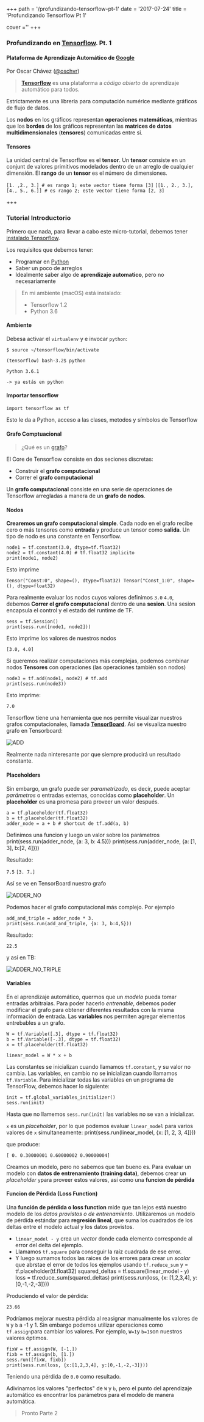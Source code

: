 +++
path =  '/profundizando-tensorflow-pt-1'
date = '2017-07-24'
title =  'Profundizando Tensorflow Pt 1'

cover =''
+++

### Profundizando en [Tensorflow](https://www.tensorflow.org). Pt. 1

#### Plataforma de Aprendizaje Automático de [Google](https://ai.google/tools/)

Por Oscar Chávez ([@oschvr](http://twitter.com/oschvr))

> [**Tensorflow**](https://www.tensorflow.org) es una plataforma a _código abierto_ de aprendizaje automático para todos.

Estrictamente es una libreria para computación numérice mediante gráficos de flujo de datos.

Los **nodos** en los gráficos representan **operaciones matemáticas**, mientras que los **bordes** de los gráficos representan las **matrices de datos multidimensionales** (**tensores**) comunicadas entre si.

#### Tensores

La unidad central de Tensorflow es el **tensor**. Un **tensor** consiste en un conjunt de valores primitivos modelados dentro de un arreglo de cualquier dimensión. El **rango** de un **tensor** es el número de dimensiones.

`[1. ,2., 3.] # es rango 1; este vector tiene forma [3]`
`[[1., 2., 3.], [4., 5., 6.]] # es rango 2; este vector tiene forma [2, 3]`

+++

### Tutorial Introductorio

Primero que nada, para llevar a cabo este micro-tutorial, debemos tener [instalado Tensorflow](https://www.tensorflow.org/install/).

Los requisitos que debemos tener:

- Programar en [Python](http://www.learnpython.org/)
- Saber un poco de arreglos
- Idealmente saber algo de **aprendizaje automatico**, pero no necesariamente

> En mi ambiente (macOS) está instalado:
>
> - Tensorflow 1.2
> - Python 3.6

#### Ambiente

Debesa activar el `virtualenv` y e invocar `python`:

    $ source ~/tensorflow/bin/activate

    (tensorflow) bash-3.2$ python

    Python 3.6.1

    -> ya estás en python

#### Importar tensorflow

    import tensorflow as tf

Esto le da a Python, acceso a las clases, metodos y símbolos de Tensorflow

#### Grafo Comptuacional

> ¿Qué es un [grafo](https://es.wikipedia.org/wiki/Grafo)?

El Core de Tensorflow consiste en dos seciones discretas:

- Construir el **grafo computacional**
- Correr el **grafo computacional**

Un **grafo computacional** consiste en una serie de operaciones de Tensorflow arregladas a manera de un **grafo de nodos**.

#### Nodos

**Crearemos un grafo computacional simple**. Cada nodo en el grafo recibe cero o más tensores como **entrada** y produce un tensor como **salida**. Un tipo de nodo es una constante en Tensorflow.

    node1 = tf.constant(3.0, dtype=tf.float32)
    node2 = tf.constant(4.0) # tf.float32 implicito
    print(node1, node2)

Esto imprime

`Tensor("Const:0", shape=(), dtype=float32) Tensor("Const_1:0", shape=(), dtype=float32)`

Para realmente evaluar los nodos cuyos valores definimos `3.0` `4.0`, debemos **Correr el grafo computacional** dentro de una **sesion**. Una sesion encapsula el control y el estado del runtime de TF.

    sess = tf.Session()
    print(sess.run([node1, node2]))

Esto imprime los valores de nuestros nodos

`[3.0, 4.0]`

Si queremos realizar computaciones más complejas, podemos combinar nodos **Tensores** con operaciones (las operaciones también son nodos)

    node3 = tf.add(node1, node2) # tf.add
    print(sess.run(node3))

Esto imprime:

`7.0`

Tensorflow tiene una herramienta que nos permite visualizar nuestros grafos computacionales, llamada [**TensorBoard**](https://www.tensorflow.org/get_started/summaries_and_tensorboard). Así se visualiza nuestro grafo en Tensorboard:

![ADD](https://www.tensorflow.org/images/getting_started_add.png)

Realmente nada ninteresante por que siempre producirá un resultado constante.

#### Placeholders

Sin embargo, un grafo puede ser _parametrizado_, es decir, puede aceptar _parámetros_ o entradas externas, conocidas como **placeholder**. Un **placeholder** es una promesa para proveer un valor después.

    a = tf.placeholder(tf.float32)
    b = tf.placeholder(tf.float32)
    adder_node = a + b # shortcut de tf.add(a, b)

Definimos una funcion y luego un valor sobre los parámetros
print(sess.run(adder_node, {a: 3, b: 4.5}))
print(sess.run(adder_node, {a: [1, 3], b:[2, 4]}))

Resultado:

`7.5`
`[3. 7.]`

Así se ve en TensorBoard nuestro grafo

![ADDER_NO](https://www.tensorflow.org/images/getting_started_adder.png)

Podemos hacer el grafo computacional más complejo. Por ejemplo

    add_and_triple = adder_node * 3.
    print(sess.run(add_and_triple, {a: 3, b:4,5}))

Resultado:

`22.5`

y así en TB:

![ADDER_NO_TRIPLE](https://www.tensorflow.org/images/getting_started_triple.png)

#### Variables

En el aprendizaje automático, quermos que un _modelo_ pueda tomar entradas arbitraias. Para poder hacerlo _entrenable_, debemos poder modificar el grafo para obtener diferentes resultados con la misma información de entrada. Las **variables** nos permiten agregar elementos entrebables a un grafo.

    W = tf.Variable([.3], dtype = tf.float32)
    b = tf.Variable([-.3], dtype = tf.float32)
    x = tf.placeholder(tf.float32)

    linear_model = W * x + b

Las constantes se inicializan cuando llamamos `tf.constant`, y su valor no cambia. Las variables, en cambio no se inicializan cuando llamamos `tf.Variable`. Para inicializar todas las variables en un programa de TensorFlow, debemos hacer lo siguiente:

    init = tf.global_variables_initializer()
    sess.run(init)

Hasta que no llamemos `sess.run(init)` las variables no se van a inicializar.

`x` es un _placeholder_, por lo que podemos evaluar `linear_model` para varios valores de `x` simultaneamente:
print(sess.run(linear_model, {x: [1, 2, 3, 4]}))

que produce:

`[ 0. 0.30000001 0.60000002 0.90000004]`

Creamos un modelo, pero no sabemos que tan bueno es. Para evaluar un modelo con **datos de entrenamiento (training data)**, debemos crear un _placeholder_ `y`para proveer estos valores, así como una **funcion de pérdida**

#### Funcion de Pérdida (Loss Function)

Una **función de pérdida o loss function** mide que tan lejos está nuestro modelo de los _datos provistos o de entrenamiento_. Utilizaremos un modelo de pérdida estándar para **regresión lineal**, que suma los cuadrados de los deltas entre el modelo actual y los datos provistos.

- `linear_model - y` crea un _vector_ donde cada elemento corresponde al error del delta del ejemplo.
- Llamamos `tf.square` para conseguir la raíz cuadrada de ese error.
- Y luego sumamos todos las raices de los errores para crear un _scalar_ que abrstae el error de todos los ejemplos usando `tf.reduce_sum`
  y = tf.placeholder(tf.float32)
  squared_deltas = tf.square(linear_model - y)
  loss = tf.reduce_sum(squared_deltas)
  print(sess.run(loss, {x: [1,2,3,4], y:[0,-1,-2,-3]}))

Produciendo el valor de pérdida:

`23.66`

Podríamos mejorar nuestra pérdida al reasignar manualmente los valores de `W` y `b` a -1 y 1. Sin embargo podemos utilizar operaciones como `tf.assign`para cambiar los valores. Por ejemplo, `W=1`y `b=1`son nuestros valores óptimos.

    fixW = tf.assign(W, [-1.])
    fixb = tf.assign(b, [1.])
    sess.run([fixW, fixb])
    print(sess.run(loss, {x:[1,2,3,4], y:[0,-1,-2,-3]}))

Teniendo una pérdida de `0.0` como resultado.

Adivinamos los valores "perfectos" de `W` y `b`, pero el punto del aprendizaje automático es encontrar los parámetros para el modelo de manera automática.

> Pronto Parte 2

